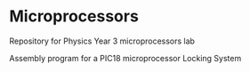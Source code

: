 # Microprocessors
Repository for Physics Year 3 microprocessors lab

Assembly program for a PIC18 microprocessor Locking System


